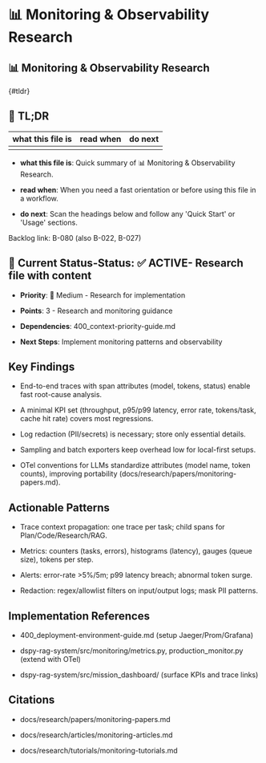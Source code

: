 <!-- CONTEXT_REFERENCE: 400_context-priority-guide.md -->
<!-- MEMORY_CONTEXT: MEDIUM - Monitoring research and observability patterns -->
# 📊 Monitoring & Observability Research

## 📊 Monitoring & Observability Research

{#tldr}

## 🔎 TL;DR

| what this file is | read when | do next |
|---|---|---|
|  |  |  |

- **what this file is**: Quick summary of 📊 Monitoring & Observability Research.

- **read when**: When you need a fast orientation or before using this file in a workflow.

- **do next**: Scan the headings below and follow any 'Quick Start' or 'Usage' sections.

Backlog link: B-080 (also B-022, B-027)

## 🎯 **Current Status**-**Status**: ✅ **ACTIVE**- Research file with content

- **Priority**: 🔧 Medium - Research for implementation

- **Points**: 3 - Research and monitoring guidance

- **Dependencies**: 400_context-priority-guide.md

- **Next Steps**: Implement monitoring patterns and observability

## Key Findings

- End-to-end traces with span attributes (model, tokens, status) enable fast root-cause analysis.

- A minimal KPI set (throughput, p95/p99 latency, error rate, tokens/task, cache hit rate) covers most regressions.

- Log redaction (PII/secrets) is necessary; store only essential details.

- Sampling and batch exporters keep overhead low for local-first setups.
- OTel conventions for LLMs standardize attributes (model name, token counts), improving portability (docs/research/papers/monitoring-papers.md).

## Actionable Patterns

- Trace context propagation: one trace per task; child spans for Plan/Code/Research/RAG.

- Metrics: counters (tasks, errors), histograms (latency), gauges (queue size), tokens per step.

- Alerts: error-rate >5%/5m; p99 latency breach; abnormal token surge.

- Redaction: regex/allowlist filters on input/output logs; mask PII patterns.

## Implementation References

- 400_deployment-environment-guide.md (setup Jaeger/Prom/Grafana)

- dspy-rag-system/src/monitoring/metrics.py, production_monitor.py (extend with OTel)

- dspy-rag-system/src/mission_dashboard/ (surface KPIs and trace links)

## Citations

- docs/research/papers/monitoring-papers.md

- docs/research/articles/monitoring-articles.md

- docs/research/tutorials/monitoring-tutorials.md
